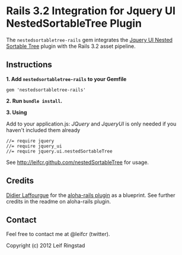 Rails 3.2 Integration for Jquery UI NestedSortableTree Plugin
=============================================================

The `nestedsortabletree-rails` gem integrates the [Jquery UI Nested Sortable Tree](http://leifcr.github.com/nestedSortableTree) plugin with the Rails 3.2 asset pipeline.


Instructions
------------

**1. Add `nestedsortabletree-rails` to your Gemfile**

    gem 'nestedsortabletree-rails'

**2. Run `bundle install`.**


**3. Using**

Add to your application.js:
_JQuery_ and _JqueryUI_ is only needed if you haven't included them already

    //= require jquery 
    //= require jquery_ui
    //= require jquery.ui.nestedSortableTree

See http://leifcr.github.com/nestedSortableTree for usage.

Credits
-------

[Didier Laffourgue](https://github.com/did) for the [aloha-rails plugin](https://github.com/locomotivecms/aloha-rails) as a blueprint. See further credits in the readme on aloha-rails plugin.

Contact
-------

Feel free to contact me at @leifcr (twitter).

Copyright (c) 2012 Leif Ringstad